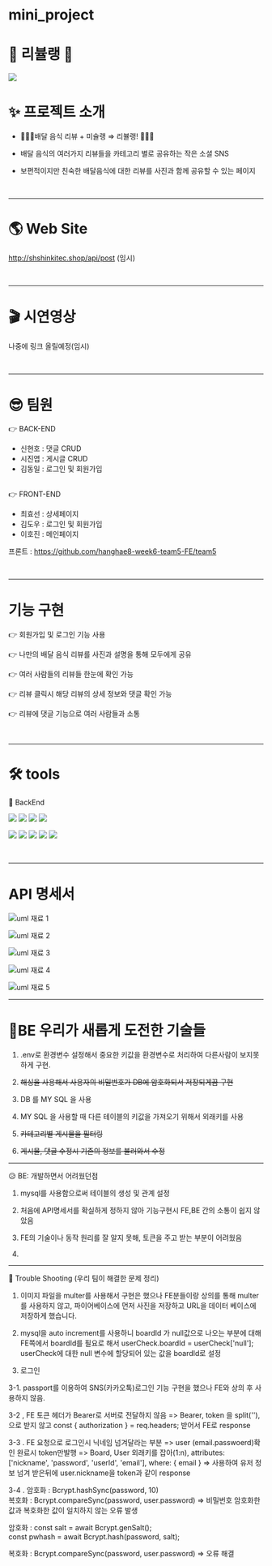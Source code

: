 # mini_project

# 🍕 리뷸랭 🍔

<img src="https://www.notion.so/image/https%3A%2F%2Fs3-us-west-2.amazonaws.com%2Fsecure.notion-static.com%2Ff609c3dc-18f3-4512-acec-dbf95b04865c%2F%25EB%25A6%25AC%25EB%25B7%25B8%25EB%259E%25AD2.png?table=block&id=8463b264-1c53-466f-bfad-f49d03390bc7&spaceId=04ba4e34-01a6-4258-86ae-e4cca440ea3d&width=2000&userId=fff9d70b-876e-473f-b4bb-dbb5727ac5b1&cache=v2">

# ✨ 프로젝트 소개

- 💁🏻‍♀️배달 음식 리뷰 + 미슐랭 ⇒ 리뷸랭! 🙋🏻‍♂️

- 배달 음식의 여러가지 리뷰들을 카테고리 별로 공유하는 작은 소셜 SNS

- 보편적이지만 친숙한 배달음식에 대한 리뷰를 사진과 함께 공유할 수 있는 페이지

<br>

---

# 🌎 Web Site

http://shshinkitec.shop/api/post (임시)

<br>

---

# 🎬 시연영상

나중에 링크 올릴예정(임시)

<br>

---

# 😎 팀원

👉 BACK-END

- 신현호 : 댓글 CRUD
- 시진엽 : 게시글 CRUD
- 김동일 : 로그인 및 회원가입

<br>
👉 FRONT-END

- 최효선 : 상세페이지
- 김도우 : 로그인 및 회원가입
- 이호진 : 메인페이지

프론트 : https://github.com/hanghae8-week6-team5-FE/team5

<br>

---

# 기능 구현

👉 회원가입 및 로그인 기능 사용

👉 나만의 배달 음식 리뷰를 사진과 설명을 통해 모두에게 공유

👉 여러 사람들의 리뷰들 한눈에 확인 가능

👉 리뷰 클릭시 해당 리뷰의 상세 정보와 댓글 확인 가능

👉 리뷰에 댓글 기능으로 여러 사람들과 소통

<br>

---

# 🛠 tools

<!-- <img src="https://img.shields.io/badge/이름-색상코드?style=flat-square&logo=로고명&logoColor=로고색"/> -->

📌 BackEnd

<img src="https://img.shields.io/badge/javascript-333333?style=flat-square&logo=javascript&logoColor=yellow"/> <img src="https://img.shields.io/badge/mysql-3333ff?style=flat-square&logo=firebase&logoColor=white"/>
<img src="https://img.shields.io/badge/express-666666?style=flat-square&logo=express&logoColor=white"/> <img src="https://img.shields.io/badge/Node.js-33cc00?style=flat-square&logo=Node.js&logoColor=white"/>

<img src="https://img.shields.io/badge/NPM-33cc00?style=flat-square&logo=NPM.js&logoColor=red"/> <img src="https://img.shields.io/badge/JSON WEB TOKEN-333333?style=flat-square&logo=json web token&logoColor=white"/> <img src="https://img.shields.io/badge/AWS-ffcc33?style=flat-square&logo=AWS&logoColor=white"/>
<img src="https://img.shields.io/badge/github-181717?style=flat-square&logo=github&logoColor=white"/> <img src="https://img.shields.io/badge/sequelize-52B0E7?style=flat-square&logo=sequelize&logoColor=black"/>

<br>

---

# API 명세서

![uml 재료 1](https://s3.us-west-2.amazonaws.com/secure.notion-static.com/2300f852-ed44-4936-ac0b-0546bcf0944a/Untitled.png?X-Amz-Algorithm=AWS4-HMAC-SHA256&X-Amz-Content-Sha256=UNSIGNED-PAYLOAD&X-Amz-Credential=AKIAT73L2G45EIPT3X45%2F20220815%2Fus-west-2%2Fs3%2Faws4_request&X-Amz-Date=20220815T071658Z&X-Amz-Expires=86400&X-Amz-Signature=3a03cded3db2403ffac66bfee79b7b27606788c5a22382030a324fd0eaa77c33&X-Amz-SignedHeaders=host&response-content-disposition=filename%20%3D%22Untitled.png%22&x-id=GetObject)

![uml 재료 2](https://s3.us-west-2.amazonaws.com/secure.notion-static.com/551c5995-8fe0-41da-bfc5-155be0f83b67/Untitled.png?X-Amz-Algorithm=AWS4-HMAC-SHA256&X-Amz-Content-Sha256=UNSIGNED-PAYLOAD&X-Amz-Credential=AKIAT73L2G45EIPT3X45%2F20220815%2Fus-west-2%2Fs3%2Faws4_request&X-Amz-Date=20220815T071839Z&X-Amz-Expires=86400&X-Amz-Signature=eab9f90124d6855e39cb7fe52ab874b9fa88dd0a028127d8cc9565471ef63e94&X-Amz-SignedHeaders=host&response-content-disposition=filename%20%3D%22Untitled.png%22&x-id=GetObject)

![uml 재료 3](https://s3.us-west-2.amazonaws.com/secure.notion-static.com/6a19a44d-f6b3-40a2-abdb-cef796f6239b/Untitled.png?X-Amz-Algorithm=AWS4-HMAC-SHA256&X-Amz-Content-Sha256=UNSIGNED-PAYLOAD&X-Amz-Credential=AKIAT73L2G45EIPT3X45%2F20220815%2Fus-west-2%2Fs3%2Faws4_request&X-Amz-Date=20220815T071948Z&X-Amz-Expires=86400&X-Amz-Signature=dcf67ee30fbe7f580da96f7d0e4af4ac3423402be3be1073bd1de2d328504fed&X-Amz-SignedHeaders=host&response-content-disposition=filename%20%3D%22Untitled.png%22&x-id=GetObject)

![uml 재료 4](https://s3.us-west-2.amazonaws.com/secure.notion-static.com/2fe88852-abb6-4164-a77c-8610e6a4a863/Untitled.png?X-Amz-Algorithm=AWS4-HMAC-SHA256&X-Amz-Content-Sha256=UNSIGNED-PAYLOAD&X-Amz-Credential=AKIAT73L2G45EIPT3X45%2F20220815%2Fus-west-2%2Fs3%2Faws4_request&X-Amz-Date=20220815T072410Z&X-Amz-Expires=86400&X-Amz-Signature=0ebdf03e819ec7df1307013aee763cf9667442ceb9c9bcd112a74e6e6d3a8c43&X-Amz-SignedHeaders=host&response-content-disposition=filename%20%3D%22Untitled.png%22&x-id=GetObject)

![uml 재료 5](https://s3.us-west-2.amazonaws.com/secure.notion-static.com/04347377-0889-4143-8040-e20f5b2dabfe/Untitled.png?X-Amz-Algorithm=AWS4-HMAC-SHA256&X-Amz-Content-Sha256=UNSIGNED-PAYLOAD&X-Amz-Credential=AKIAT73L2G45EIPT3X45%2F20220815%2Fus-west-2%2Fs3%2Faws4_request&X-Amz-Date=20220815T072445Z&X-Amz-Expires=86400&X-Amz-Signature=e356eab7f352c976cf2427b6f48bccee39da15e277d7b08050845ce29942d73c&X-Amz-SignedHeaders=host&response-content-disposition=filename%20%3D%22Untitled.png%22&x-id=GetObject)

---

# 💎BE 우리가 새롭게 도전한 기술들

1. .env로 환경변수 설정해서 중요한 키값을 환경변수로 처리하여 다른사람이 보지못하게 구현.

2. ~~해싱을 사용해서 사용자의 비밀번호가 DB에 암호화되서 저장되게끔 구현~~

3. DB 를 MY SQL 을 사용

4. MY SQL 을 사용할 때 다른 테이블의 키값을 가져오기 위해서 외래키를 사용

5. ~~카테고리별 게시물을 필터링~~

6. ~~게시물, 댓글 수정시 기존의 정보를 불러와서 수정~~

---

😥 BE: 개발하면서 어려웠던점

1. mysql를 사용함으로써 테이블의 생성 및 관계 설정

2. 처음에 API명세서를 확실하게 정하지 않아 기능구현시 FE,BE 간의 소통이 쉽지 않았음

3. FE의 기술이나 동작 원리를 잘 알지 못해, 토큰을 주고 받는 부분이 어려웠음

4.

---

🤟 Trouble Shooting
(우리 팀이 해결한 문제 정리)

1.  이미지 파일을 multer를 사용해서 구현은 했으나 FE분들이랑 상의를 통해 multer를 사용하지 않고, 파이어베이스에 먼저 사진을 저장하고 URL을 데이터 베이스에 저장하게 했습니다.

2.  mysql을 auto increment를 사용하니 boardId 가 null값으로 나오는 부분에 대해 FE쪽에서 boardId를 필요로 해서 userCheck.boardId = userCheck['null']; userCheck에 대한 null 변수에 할당되어 있는 값을 boardId로 설정

3.  로그인

3-1. passport를 이용하여 SNS(카카오톡)로그인 기능 구현을 했으나 FE와 상의 후 사용하지 않음.

3-2 , FE 토큰 헤더가 Bearer로 서버로 전달하지 않음 => Bearer, token 을 split(''),으로 받지 않고 const { authorization } = req.headers; 받어서 FE로 response

3-3 . FE 요청으로 로그인시 닉네임 넘겨달라는 부분 =>
user (email.passwoerd)확인 완료시 token만발행 => Board, User 외래키를 잡아(1:n), attributes: ['nickname', 'password', 'userId', 'email'], where: { email } =>
사용하여 유저 정보 넘겨 받은뒤에 user.nickname을 token과 같이 response

3-4 . 암호화 : Bcrypt.hashSync(password, 10)  
복호화 : Bcrypt.compareSync(password, user.password) => 비밀번호 암호화한 값과 복호화한 값이 일치하지 않는 오류 발생

암호화 : const salt = await Bcrypt.genSalt();  
 const pwhash = await Bcrypt.hash(password, salt);

복호화 : Bcrypt.compareSync(password, user.password) => 오류 해결
